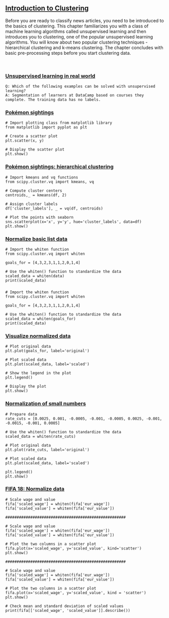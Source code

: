 ## [Introduction to Clustering](https://campus.datacamp.com/courses/cluster-analysis-in-python/introduction-to-clustering)

Before you are ready to classify news articles, you need to be introduced to the basics of clustering. This chapter familiarizes you with a class of machine learning algorithms called unsupervised learning and then introduces you to clustering, one of the popular unsupervised learning algorithms. You will know about two popular clustering techniques - hierarchical clustering and k-means clustering. The chapter concludes with basic pre-processing steps before you start clustering data.

<br>

### [Unsupervised learning in real world](https://campus.datacamp.com/courses/cluster-analysis-in-python/introduction-to-clustering?ex=2)

```
Q: Which of the following examples can be solved with unsupervised learning?
A: Segmentation of learners at DataCamp based on courses they complete. The training data has no labels.
```

### [Pokémon sightings](https://campus.datacamp.com/courses/cluster-analysis-in-python/introduction-to-clustering?ex=3)

```
# Import plotting class from matplotlib library
from matplotlib import pyplot as plt

# Create a scatter plot
plt.scatter(x, y)

# Display the scatter plot
plt.show()
```

### [Pokémon sightings: hierarchical clustering](https://campus.datacamp.com/courses/cluster-analysis-in-python/introduction-to-clustering?ex=5)

```
# Import kmeans and vq functions
from scipy.cluster.vq import kmeans, vq

# Compute cluster centers
centroids,_ = kmeans(df, 2)

# Assign cluster labels
df['cluster_labels'], _ = vq(df, centroids)

# Plot the points with seaborn
sns.scatterplot(x='x', y='y', hue='cluster_labels', data=df)
plt.show()
```

### [Normalize basic list data](https://campus.datacamp.com/courses/cluster-analysis-in-python/introduction-to-clustering?ex=8)

```
# Import the whiten function
from scipy.cluster.vq import whiten

goals_for = [4,3,2,3,1,1,2,0,1,4]

# Use the whiten() function to standardize the data
scaled_data = whiten(data)
print(scaled_data)
```

### [](https://campus.datacamp.com/courses/cluster-analysis-in-python/introduction-to-clustering?ex=8)

```
# Import the whiten function
from scipy.cluster.vq import whiten

goals_for = [4,3,2,3,1,1,2,0,1,4]

# Use the whiten() function to standardize the data
scaled_data = whiten(goals_for)
print(scaled_data)
```

### [Visualize normalized data](https://campus.datacamp.com/courses/cluster-analysis-in-python/introduction-to-clustering?ex=9)

```
# Plot original data
plt.plot(goals_for, label='original')

# Plot scaled data
plt.plot(scaled_data, label='scaled')

# Show the legend in the plot
plt.legend()

# Display the plot
plt.show()
```

### [Normalization of small numbers](https://campus.datacamp.com/courses/cluster-analysis-in-python/introduction-to-clustering?ex=10)

```
# Prepare data
rate_cuts = [0.0025, 0.001, -0.0005, -0.001, -0.0005, 0.0025, -0.001, -0.0015, -0.001, 0.0005]

# Use the whiten() function to standardize the data
scaled_data = whiten(rate_cuts)

# Plot original data
plt.plot(rate_cuts, label='original')

# Plot scaled data
plt.plot(scaled_data, label='scaled')

plt.legend()
plt.show()
```

### [FIFA 18: Normalize data](https://campus.datacamp.com/courses/cluster-analysis-in-python/introduction-to-clustering?ex=11)

```
# Scale wage and value
fifa['scaled_wage'] = whiten(fifa['eur_wage'])
fifa['scaled_value'] = whiten(fifa['eur_value'])

#####################################################

# Scale wage and value
fifa['scaled_wage'] = whiten(fifa['eur_wage'])
fifa['scaled_value'] = whiten(fifa['eur_value'])

# Plot the two columns in a scatter plot
fifa.plot(x='scaled_wage', y='scaled_value', kind='scatter')
plt.show()

#####################################################

# Scale wage and value
fifa['scaled_wage'] = whiten(fifa['eur_wage'])
fifa['scaled_value'] = whiten(fifa['eur_value'])

# Plot the two columns in a scatter plot
fifa.plot(x='scaled_wage', y='scaled_value', kind = 'scatter')
plt.show()

# Check mean and standard deviation of scaled values
print(fifa[['scaled_wage', 'scaled_value']].describe())
```